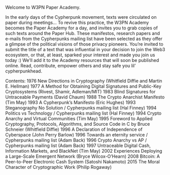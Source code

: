 Welcome to W3PN Paper Academy.

In the early days of the Cypherpunk movement, texts were circulated on paper during meetings… To revive this practice, the W3PN Academy becomes the Paper Academy for a day, and invites you to grab copies of such texts around the Paper Hub. These manifestos, research papers and e-mails from the Cypherpunks mailing list have been selected as they offer a glimpse of the political visions of those privacy pioneers. You’re invited to submit the title of a text that was influential in your decision to join the Web3 ecosystem, or that, at least, sparked your interest and made you join us today :) We’ll add it to the Academy resources that will soon be published online. Read, contribute, empower others and stay safe you lil’ cypherpunkhead.

Contents:
1976 New Directions in Cryptography (Whitfield Diffie and Martin E. Hellman)
1977 A Method for Obtaining Digital Signatures and Public-Key Cryptosystems (Rivest, Shamir, Adleman/MIT)
1983 Blind Signatures for Untraceable Payments (David Chaum)
1988 The Crypto Anarchist Manifesto (Tim May)
1993 A Cypherpunk’s Manifesto (Eric Hughes)
1993 Steganography No Solution / Cypherpunks mailing list (Hal Finney)
1994 Politics vs Technology / Cypherpunks mailing list (Hal Finney)
1994 Crypto Anarchy and Virtual Communities (Tim May)
1995 Foreword to Applied Cryptography, Protocols, Algorithms, and Source Code in C by Bruce Schneier (Whitfield Diffie)
1996 A Declaration of Independence of Cyberspace (John Perry Barlow)
1996 Towards an eternity service / Cypherpunks mailing list (Adam Back)
1996 Crypto Anarchy vs AP / Cypherpunks mailing list (Adam Back)
1997 Untraceable Digital Cash, Information Markets, and BlackNet (Tim May)
2002 Experiences Deploying a Large-Scale Emergent Network (Bryce Wilcox-O’Hearn)
2008 Bitcoin: A Peer-to-Peer Electronic Cash System (Satoshi Nakamoto)
2015 The Moral Character of Cryptographic Work (Philip Rogaway)
